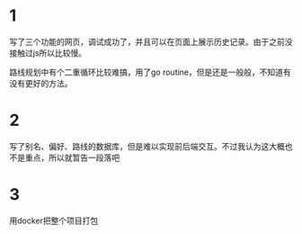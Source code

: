 # 1

写了三个功能的网页，调试成功了，并且可以在页面上展示历史记录。由于之前没接触过js所以比较慢。

路线规划中有个二重循环比较难搞，用了go routine，但是还是一般般，不知道有没有更好的方法。

# 2

写了别名、偏好、路线的数据库，但是难以实现前后端交互。不过我认为这大概也不是重点，所以就暂告一段落吧

# 3

用docker把整个项目打包